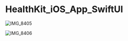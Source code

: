 # HealthKit_iOS_App_SwiftUI


![IMG_8405](https://user-images.githubusercontent.com/43421834/230768176-e9111a8f-9782-4bbe-b824-ee683c42eeb6.PNG)


![IMG_8406](https://user-images.githubusercontent.com/43421834/230768183-60d2f0b0-a20e-4129-b91c-eb6b60b436d4.PNG)
